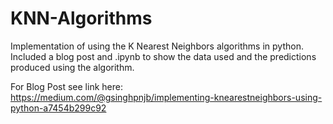 # KNN-Algorithms
Implementation of using the K Nearest Neighbors algorithms in python. Included a blog post and .ipynb to show the data used and the predictions produced using the algorithm. 

For Blog Post see link here:
https://medium.com/@gsinghpnjb/implementing-knearestneighbors-using-python-a7454b299c92
